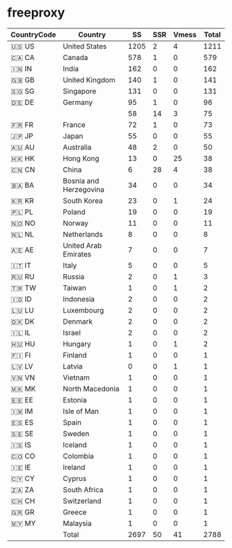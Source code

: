 # freeproxy

|CountryCode|Country|SS|SSR|Vmess|Total|
|  ----  | ----  |  ----  | ----  |  ----  | ----  |
|🇺🇸 US|United States|1205|2|4|1211|
|🇨🇦 CA|Canada|578|1|0|579|
|🇮🇳 IN|India|162|0|0|162|
|🇬🇧 GB|United Kingdom|140|1|0|141|
|🇸🇬 SG|Singapore|131|0|0|131|
|🇩🇪 DE|Germany|95|1|0|96|
| ||58|14|3|75|
|🇫🇷 FR|France|72|1|0|73|
|🇯🇵 JP|Japan|55|0|0|55|
|🇦🇺 AU|Australia|48|2|0|50|
|🇭🇰 HK|Hong Kong|13|0|25|38|
|🇨🇳 CN|China|6|28|4|38|
|🇧🇦 BA|Bosnia and Herzegovina|34|0|0|34|
|🇰🇷 KR|South Korea|23|0|1|24|
|🇵🇱 PL|Poland|19|0|0|19|
|🇳🇴 NO|Norway|11|0|0|11|
|🇳🇱 NL|Netherlands|8|0|0|8|
|🇦🇪 AE|United Arab Emirates|7|0|0|7|
|🇮🇹 IT|Italy|5|0|0|5|
|🇷🇺 RU|Russia|2|0|1|3|
|🇹🇼 TW|Taiwan|1|0|1|2|
|🇮🇩 ID|Indonesia|2|0|0|2|
|🇱🇺 LU|Luxembourg|2|0|0|2|
|🇩🇰 DK|Denmark|2|0|0|2|
|🇮🇱 IL|Israel|2|0|0|2|
|🇭🇺 HU|Hungary|1|0|1|2|
|🇫🇮 FI|Finland|1|0|0|1|
|🇱🇻 LV|Latvia|0|0|1|1|
|🇻🇳 VN|Vietnam|1|0|0|1|
|🇲🇰 MK|North Macedonia|1|0|0|1|
|🇪🇪 EE|Estonia|1|0|0|1|
|🇮🇲 IM|Isle of Man|1|0|0|1|
|🇪🇸 ES|Spain|1|0|0|1|
|🇸🇪 SE|Sweden|1|0|0|1|
|🇮🇸 IS|Iceland|1|0|0|1|
|🇨🇴 CO|Colombia|1|0|0|1|
|🇮🇪 IE|Ireland|1|0|0|1|
|🇨🇾 CY|Cyprus|1|0|0|1|
|🇿🇦 ZA|South Africa|1|0|0|1|
|🇨🇭 CH|Switzerland|1|0|0|1|
|🇬🇷 GR|Greece|1|0|0|1|
|🇲🇾 MY|Malaysia|1|0|0|1|
||Total|2697|50|41|2788|
